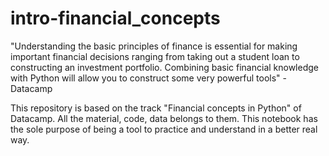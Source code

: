 # intro-financial_concepts
"Understanding the basic principles of finance is essential for making important financial decisions ranging from taking out a student loan to constructing an investment portfolio. Combining basic financial knowledge with Python will allow you to construct some very powerful tools" - Datacamp

This repository is based on the track  "Financial concepts in Python" of Datacamp. All the material, code, data belongs to them. This notebook has the sole purpose of being a tool to practice and understand in a better real way.
